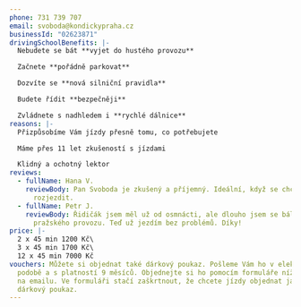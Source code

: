 ```yaml
---
phone: 731 739 707
email: svoboda@kondickypraha.cz
businessId: "02623871"
drivingSchoolBenefits: |-
  Nebudete se bát **vyjet do hustého provozu**

  Začnete **pořádně parkovat**

  Dozvíte se **nová silniční pravidla**

  Budete řídit **bezpečněji**

  Zvládnete s nadhledem i **rychlé dálnice**
reasons: |-
  Přizpůsobíme Vám jízdy přesně tomu, co potřebujete

  Máme přes 11 let zkušeností s jízdami

  Klidný a ochotný lektor
reviews:
  - fullName: Hana V.
    reviewBody: Pan Svoboda je zkušený a příjemný. Ideální, když se chcete pořádně
      rozjezdit.
  - fullName: Petr J.
    reviewBody: Řidičák jsem měl už od osmnácti, ale dlouho jsem se bál vyjet do
      pražského provozu. Teď už jezdím bez problémů. Díky!
price: |-
  2 x 45 min 1200 Kč\
  3 x 45 min 1700 Kč\
  12 x 45 min 7000 Kč
vouchers: Můžete si objednat také dárkový poukaz. Pošleme Vám ho v elektronické
  podobě a s platností 9 měsíců. Objednejte si ho pomocím formuláře níže, nebo
  na emailu. Ve formuláři stačí zaškrtnout, že chcete jízdy objednat jako
  dárkový poukaz.
---
```

